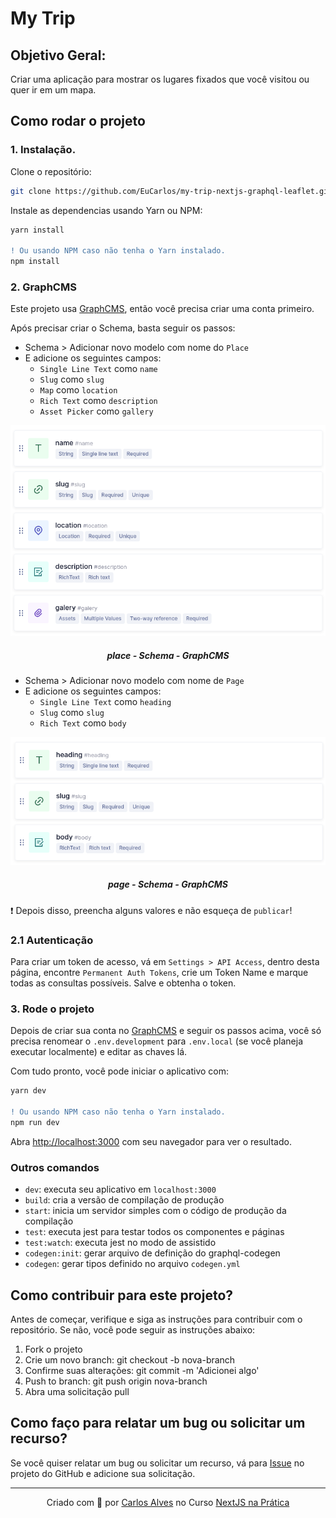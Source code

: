# My Trip

## Objetivo Geral:
Criar uma aplicação para mostrar os lugares fixados que você visitou ou quer ir em um mapa.

## Como rodar o projeto
### 1. Instalação.

Clone o repositório:
```bash
git clone https://github.com/EuCarlos/my-trip-nextjs-graphql-leaflet.git && cd my-trip-nextjs-graphql-leaflet
```

Instale as dependencias usando Yarn ou NPM:

```diff
yarn install

! Ou usando NPM caso não tenha o Yarn instalado.
npm install
```

### 2. GraphCMS

Este projeto usa [GraphCMS](https://graphcms.com/), então você precisa criar uma conta primeiro.

Após precisar criar o Schema, basta seguir os passos:

- Schema > Adicionar novo modelo com nome do `Place`
- E adicione os seguintes campos:
  - `Single Line Text` como `name`
  - `Slug` como `slug`
  - `Map` como `location`
  - `Rich Text` como `description`
  - `Asset Picker` como `gallery`
<p align="center">
  <img src="../../assets/place-schema.png" alt="Imagem da tela do modelo Schema do Place indicando que deve conter os campos names, slug, location, description e gallery"/><br>

  <h5 align="center"><strong>place</strong> - Schema - GraphCMS</h5>
</p>

- Schema > Adicionar novo modelo com nome de `Page`
- E adicione os seguintes campos:
  - `Single Line Text` como `heading`
  - `Slug` como `slug`
  - `Rich Text` como `body`

<p align="center">
  <img src="../../assets/page-schema.png" alt="Imagem da tela do modelo Schema do Page indicando que deve conter os campos heading, slug e body"/><br>

  <h5 align="center"><strong>page</strong> - Schema - GraphCMS</h5>
</p>

❗ Depois disso, preencha alguns valores e não esqueça de `publicar`!

### 2.1 Autenticação

Para criar um token de acesso, vá em `Settings > API Access`, dentro desta página, encontre `Permanent Auth Tokens`, crie um Token Name e marque todas as consultas possíveis. Salve e obtenha o token.

### 3. Rode o projeto

Depois de criar sua conta no [GraphCMS](https://graphcms.com/) e seguir os passos acima, você só precisa renomear o `.env.development` para `.env.local` (se você planeja executar localmente) e editar as chaves lá.

Com tudo pronto, você pode iniciar o aplicativo com:

```diff
yarn dev

! Ou usando NPM caso não tenha o Yarn instalado.
npm run dev
```

Abra [http://localhost:3000](http://localhost:3000) com seu navegador para ver o resultado.

### Outros comandos

- `dev`: executa seu aplicativo em `localhost:3000`
- `build`: cria a versão de compilação de produção
- `start`: inicia um servidor simples com o código de produção da compilação
- `test`: executa jest para testar todos os componentes e páginas
- `test:watch`: executa jest no modo de assistido
- `codegen:init`: gerar arquivo de definição do graphql-codegen
- `codegen`: gerar tipos definido no arquivo `codegen.yml`

## Como contribuir para este projeto?
Antes de começar, verifique e siga as instruções para contribuir com o repositório. Se não, você pode seguir as instruções abaixo:

1. Fork o projeto
2. Crie um novo branch: git checkout -b nova-branch
3. Confirme suas alterações: git commit -m 'Adicionei algo'
4. Push to branch: git push origin nova-branch
5. Abra uma solicitação pull

## Como faço para relatar um bug ou solicitar um recurso?
Se você quiser relatar um bug ou solicitar um recurso, vá para [Issue](https://github.com/eucarlos/my-trip-nextjs-graphql-leaflet/issues) no projeto do GitHub e adicione sua solicitação.

___

<p align="center">
Criado com 💜 por <a href="https://github.com/eucarlos/">Carlos Alves</a> no Curso <a href="https://www.udemy.com/course/aprenda-nextjs-na-pratica/">NextJS na Prática</a>
</p>

